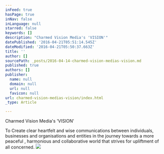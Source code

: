 ```yaml
---
inFeed: true
hasPage: true
inNav: false
inLanguage: null
starred: false
keywords: []
description: "Charmed Vision Media's 'VISION'"
datePublished: '2016-04-21T05:51:14.545Z'
dateModified: '2016-04-21T05:50:37.663Z'
title: ''
author: []
sourcePath: _posts/2016-04-14-charmed-vision-medias-vision.md
published: true
authors: []
publisher:
  name: null
  domain: null
  url: null
  favicon: null
url: charmed-vision-medias-vision/index.html
_type: Article

---
```

Charmed Vision Media's 'VISION'

To Create clear heartfelt and wise communications between individuals, businesses and organisations and entities in the journey towards a more peaceful , harmonious and collaborative world that strives for upliftment of all concerned.
![](https://the-grid-user-content.s3-us-west-2.amazonaws.com/b8cc6e0f-b400-4a39-b1b4-7655d0cde55d.jpg)